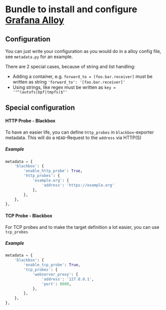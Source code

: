 # Bundle to install and configure [Grafana Alloy](https://grafana.com/docs/alloy/latest/)

## Configuration
You can just write your configuration as you would do in a alloy config file, see `metadata.py` for an example.

There are 2 special cases, because of string and list handling:

- Adding a container, e.g. `forward_to = [foo.bar.receiver]` must be written as string `'forward_to': '[foo.bar.receiver]'`
- Using strings, like regex must be written as `key = '"^(autofs|bpf|tmpfs)$"'`

## Special configuration
#### HTTP Probe - Blackbox
To have an easier life, you can define `http_probes` in `blackbox`-exporter metadata.
This will do a `HEAD`-Request to the `address` via HTTP(S)

##### Example
```python
metadata = {
    'blackbox': {
        'enable_http_probe': True,
        'http_probes': {
            'example.org': {
                'address': 'https://example.org'
            },
        },
    },
},
```


#### TCP Probe - Blackbox
For TCP probes and to make the target definition a lot easier, you can use `tcp_probes`

##### Example
```python
metadata = {
    'blackbox': {
        'enable_tcp_probe': True,
        'tcp_probes': {
            'webserver_proxy': {
                'address': '127.0.0.1',
                'port': 8080,
            },
        },
    },
},
```
